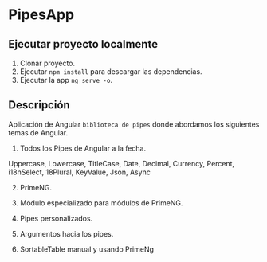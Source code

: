 # PipesApp

## Ejecutar proyecto localmente

1. Clonar proyecto.
2. Ejecutar ```npm install``` para descargar las dependencias.
3. Ejecutar la app ```ng serve -o```.


## Descripción

Aplicación de Angular ```biblioteca de pipes``` donde abordamos los siguientes temas de Angular.

  1. Todos los Pipes de Angular a la fecha.

Uppercase,
Lowercase,
TitleCase,
Date,
Decimal,
Currency,
Percent,
i18nSelect,
18Plural,
KeyValue,
Json,
Async

2. PrimeNG.

3. Módulo especializado para módulos de PrimeNG.

4. Pipes personalizados.

5. Argumentos hacia los pipes.

6. SortableTable manual y usando PrimeNg
 
